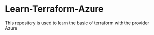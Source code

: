 # Learn-Terraform-Azure
This repository is used to learn the basic of terraform with the provider Azure 
